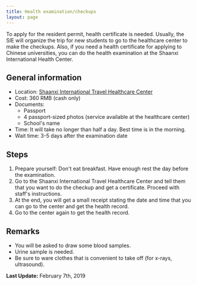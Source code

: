 ```yaml
---
title: Health examination/checkups
layout: page
---
```

To apply for the resident permit, health certificate is needed. Usually, the SIE will organize the trip for new students to go to the healthcare center to make the checkups.
Also, if you need a health certificate for applying to Chinese universities, you can do the health examination at the Shaanxi International Health Center.

## General information
* Location: [Shaanxi International Travel Healthcare Center](/locations/healthcare-center/)
* Cost: 360 RMB (cash only)
* Documents:
  * Passport
  * 4 passport-sized photos (service available at the healthcare center)
  * School's name
* Time: It will take no longer than half a day. Best time is in the morning.
* Wait time: 3-5 days after the examination date

## Steps
1. Prepare yourself: Don't eat breakfast. Have enough rest the day before the examination.
2. Go to the Shaanxi International Travel Healthcare Center and tell them that you want to do the checkup and get a certificate. Proceed with staff's instructions.
3. At the end, you will get a small receipt stating the date and time that you can go to the center and get the health record.
4. Go to the center again to get the health record.

## Remarks
* You will be asked to draw some blood samples.
* Urine sample is needed.
* Be sure to ware clothes that is convenient to take off (for x-rays, ultrasound).

**Last Update:** February 7th, 2019
